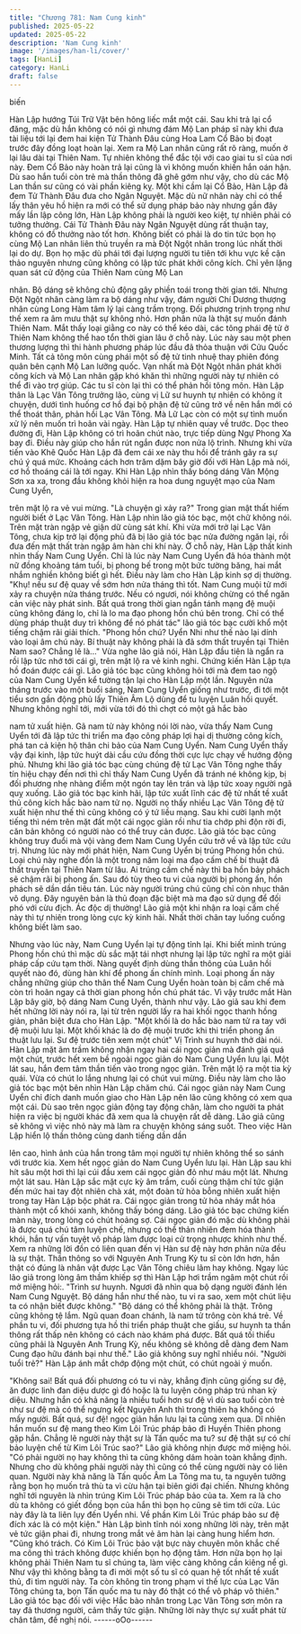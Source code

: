 ```yaml
---
title: "Chương 781: Nam Cung kinh"
published: 2025-05-22
updated: 2025-05-22
description: 'Nam Cung kinh'
image: '/images/han-li/cover/'
tags: [HanLi]
category: HanLi
draft: false
---
```


biến

Hàn Lập hướng Túi Trữ Vật bên hông liếc mắt một cái.
Sau khi trả lại cổ đăng, mặc dù hắn không có nói gì nhưng đám
Mộ Lan pháp sĩ này khi đưa tài liệu tới lại đem hai kiện Tử Thành
Đâu cùng Hoa Lam Cổ Bảo bị đoạt trước đây đồng loạt hoàn lại.
Xem ra Mộ Lan nhân cũng rất rõ ràng, muốn ở lại lâu dài tại Thiên
Nam. Tự nhiên không thể đắc tội với cao giai tu sĩ của nơi này.
Đem Cổ Bảo này hoàn trả lại cũng là vì không muốn khiến hắn
oán hận.
Dù sao hắn tuổi còn trẻ mà thần thông đã ghê gớm như vậy, cho
dù các Mộ Lan thần sư cũng có vài phần kiêng kỵ.
Một khi cầm lại Cổ Bảo, Hàn Lập đã đem Tử Thành Đâu đưa cho
Ngân Nguyệt.
Mặc dù nữ nhân này chỉ có thể lấy thân yêu hồ hiện ra mới có thể
sử dụng pháp bảo này nhưng gần đây mấy lần lập công lớn, Hàn
Lập không phải là người keo kiệt, tự nhiên phải có tưởng thưởng.
Cái Tử Thành Đâu này Ngân Nguyệt dùng rất thuận tay, không có
đồ thưởng nào tốt hơn.
Không biết có phải là do tin tức bọn họ cùng Mộ Lan nhân liên thủ
truyền ra mà Đột Ngột nhân trong lúc nhất thời lại do dự.
Bọn họ mặc dù phái tới đại lượng người tu tiên tới khu vực kề cận
thảo nguyên nhưng cũng không có lập tức phát khởi công kích.
Chỉ yên lặng quan sát cử động của Thiên Nam cùng Mộ Lan

nhân. Bộ dáng sẽ không chủ động gây phiền toái trong thời gian
tới.
Nhưng Đột Ngột nhân càng làm ra bộ dáng như vậy, đám người
Chí Dương thượng nhân cùng Long Hàm tâm lý lại càng trầm
trọng.
Đối phương trịnh trọng như thế xem ra âm mưu thật sự không
nhỏ. Hơn phân nửa là thật sự muốn đánh Thiên Nam.
Mắt thấy loại giằng co này có thể kéo dài, các tông phái đệ tử ở
Thiên Nam không thể hao tổn thời gian lâu ở chỗ này. Lúc này
sau một phen thương lượng thì thi hành phương pháp lúc đầu đã
thỏa thuận với Cửu Quốc Minh.
Tất cả tông môn cùng phái một số đệ tử tinh nhuệ thay phiên
đóng quân bên cạnh Mộ Lan lưỡng quốc. Vạn nhất mà Đột Ngột
nhân phát khởi công kích và Mộ Lan nhân gặp khó khăn thì
những người này tự nhiên có thể đi vào trợ giúp.
Các tu sĩ còn lại thì có thể phản hồi tông môn.
Hàn Lập thân là Lạc Vân Tông trưởng lão, cùng vị Lữ sư huynh
tự nhiên có không ít chuyện, dưới tình huống cơ hồ đại bộ phận
đệ tử cũng trở về nên hắn mới có thể thoát thân, phản hồi Lạc
Vân Tông.
Mà Lữ Lạc còn có một sự tình muốn xử lý nên muốn trì hoãn vài
ngày. Hàn Lập tự nhiên quay về trước.
Dọc theo đường đi, Hàn Lập không có trì hoãn chút nào, trực tiếp
dùng Ngự Phong Xa bay đi. Điều này giúp cho hắn rút ngắn được
non nửa lộ trình. Nhưng khi vừa tiến vào Khê Quốc Hàn Lập đã
đem cái xe này thu hồi để tránh gây ra sự chú ý quá mức.
Khoảng cách hơn trăm dặm bây giờ đối với Hàn Lập mà nói, cơ
hồ thoáng cái là tới ngay.
Khi Hàn Lập nhìn thấy bóng dáng Vân Mộng Sơn xa xa, trong đầu
không khỏi hiện ra hoa dung nguyệt mạo của Nam Cung Uyển,

trên mặt lộ ra vẻ vui mừng.
"Là chuyện gì xảy ra?" Trong gian mật thất hiếm người biết ở Lạc
Vân Tông. Hàn Lập nhìn lão giả tóc bạc, một chữ không nói. Trên
mặt tràn ngập vẻ giận dữ cùng sát khí.
Khi vừa mới trở lại Lạc Vân Tông, chưa kịp trở lại động phủ đã bị
lão giả tóc bạc nửa đường ngăn lại, rồi đưa đến mật thất tràn
ngập âm hàn chi khí này.
Ở chỗ này, Hàn Lập thất kinh nhìn thấy Nam Cung Uyển.
Chỉ là lúc này Nam Cung Uyển đã hóa thành một nữ đồng khoảng
tám tuổi, bị phong bế trong một bức tường băng, hai mắt nhắm
nghiền không biết gì hết.
Điều này làm cho Hàn Lập kinh sợ dị thường.
"Khụ! nếu sư đệ quay về sớm hơn nửa tháng thì tốt. Nam Cung
muội tử mới xảy ra chuyện nửa tháng trước. Nếu có ngươi, nói
không chừng có thể ngăn cản việc này phát sinh. Bất quá trong
thời gian ngắn tánh mạng đệ muội cũng không đáng lo, chỉ là lo
ma đạo phong hồn chú bên trong. Chỉ có thể dùng pháp thuật duy
trì không để nó phát tác" lão giả tóc bạc cười khổ một tiếng chậm
rãi giải thích.
"Phong hồn chú? Uyển Nhi như thế nào lại dính vào loại âm chú
này. Bí thuật này không phải là đã sớm thất truyền tại Thiên Nam
sao? Chẳng lẽ là…" Vừa nghe lão giả nói, Hàn Lập đầu tiên là
ngẩn ra rồi lập tức nhớ tới cái gì, trên mặt lộ ra vẻ kinh nghi.
Chứng kiến Hàn Lập tựa hồ đoán được cái gì. Lão giả tóc bạc
cũng không hỏi tới mà đem tao ngộ của Nam Cung Uyển kể
tường tận lại cho Hàn Lập một lần.
Nguyên nửa tháng trước vào một buổi sáng, Nam Cung Uyển
giống như trước, đi tới một tiểu sơn gần động phủ lấy Thiên Âm
Lộ dùng để tu luyện Luân hồi quyết.
Nhưng không nghĩ tới, mới vừa tới đó thì chợt có một gã hắc bào

nam tử xuất hiện.
Gã nam tử này không nói lời nào, vừa thấy Nam Cung Uyển tới
đã lập tức thi triển ma đạo công pháp lợi hại dị thường công kích,
phá tan cả kiện hộ thân chi bảo của Nam Cung Uyển. Nam Cung
Uyển thấy vậy đại kinh, lập tức huýt dài cầu cứu đồng thời cực
lực chạy về hướng động phủ.
Nhưng khi lão giả tóc bạc cùng chúng đệ tử Lạc Vân Tông nghe
thấy tín hiệu chạy đến nơi thì chỉ thấy Nam Cung Uyển đã tránh
né không kịp, bị đối phương nhẹ nhàng điểm một ngón tay lên
trán và lập tức xoay người ngã quỵ xuống.
Lão giả tóc bạc kinh hãi, lập tức xuất lĩnh các đệ tử nhất tề xuất
thủ công kích hắc bào nam tử nọ.
Người nọ thấy nhiều Lạc Vân Tông đệ tử xuất hiện như thế thì
cũng không có ý tứ liều mạng. Sau khi cười lạnh một tiếng thì
ném trên mặt đất một cái ngọc giản rồi như tia chớp phi độn rời đi,
căn bản không có người nào có thể truy cản được.
Lão giả tóc bạc cũng không truy đuổi mà vội vàng đem Nam Cung
Uyển cứu trở về và lập tức cứu trị.
Nhưng lúc này mới phát hiện, Nam Cung Uyển bị trúng Phong
hồn chú. Loại chú này nghe đồn là một trong năm loại ma đạo
cấm chế bí thuật đã thất truyền tại Thiên Nam từ lâu.
Ai trúng cấm chế này thì ba hồn bảy phách sẽ chậm rãi bị phong
ấn. Sau đó tùy theo tu vi của người bị phong ấn, hồn phách sẽ
dần dần tiêu tán. Lúc này người trúng chú cũng chỉ còn nhục thân
vô dụng.
Đây nguyên bản là thủ đoạn đặc biệt mà ma đạo sử dụng để đối
phó với cừu địch. Ác độc dị thường!
Lão giả một khi nhận ra loại cấm chế này thì tự nhiên trong lòng
cực kỳ kinh hãi. Nhất thời chân tay luống cuống không biết làm
sao.

Nhưng vào lúc này, Nam Cung Uyển lại tự động tỉnh lại. Khi biết
mình trúng Phong hồn chú thì mặc dù sắc mặt tái nhợt nhưng lại
lập tức nghĩ ra một giải pháp cấp cứu tạm thời.
Nàng quyết định dùng thần thông của Luân hồi quyết nào đó,
dùng hàn khí để phong ấn chính mình. Loại phong ấn này chẳng
những giúp cho thân thể Nam Cung Uyển hoàn toàn bị cấm chế
mà còn trì hoãn ngay cả thời gian phong hồn chú phát tác.
Vì vậy trước mắt Hàn Lập bây giờ, bộ dáng Nam Cung Uyển,
thành như vậy.
Lão giả sau khi đem hết những lời này nói ra, lại từ trên người lấy
ra hai khối ngọc thanh hồng giản, phân biệt đưa cho Hàn Lập.
"Một khối là do hắc bào nam tử ra tay với đệ muội lưu lại. Một khối
khác là do đệ muội trước khi thi triển phong ấn thuật lưu lại. Sư đệ
trước tiên xem một chút" Vị Trình sư huynh thở dài nói.
Hàn Lập mặt âm trầm không nhận ngay hai cái ngọc giản mà
đánh giá quá một chút, trước hết xem bề ngoài ngọc giản do Nam
Cung Uyển lưu lại.
Một lát sau, hắn đem tâm thần tiến vào trong ngọc giản. Trên mặt
lộ ra một tia kỳ quái.
Vừa có chút lo lắng nhưng lại có chút vui mừng.
Điều này làm cho lão giả tóc bạc một bên nhìn Hàn Lập chăm
chú.
Cái ngọc giản này Nam Cung Uyển chỉ đích danh muốn giao cho
Hàn Lập nên lão cũng không có xem qua một cái. Dù sao trên
ngọc giản động tay động chân, làm cho người ta phát hiện ra việc
bị người khác đã xem qua là chuyện rất dễ dàng.
Lão giả cũng sẽ không vì việc nhỏ này mà làm ra chuyện không
sáng suốt.
Theo việc Hàn Lập hiển lộ thần thông cùng danh tiếng dần dần

lên cao, hình ảnh của hắn trong tâm mọi người tự nhiên không
thể so sánh với trước kia.
Xem hết ngọc giản do Nam Cung Uyển lưu lại. Hàn Lập sau khi
hít sâu một hơi thì lại cúi đầu xem cái ngọc giản đỏ như máu một
lát.
Nhưng một lát sau. Hàn Lập sắc mặt cực kỳ âm trầm, cuối cùng
thậm chí tức giận đến mức hai tay đột nhiên chà xát, một đoàn tử
hỏa bỗng nhiên xuất hiện trong tay Hàn Lập bộc phát ra. Cái ngọc
giản trong tử hỏa nháy mắt hóa thành một cổ khói xanh, không
thấy bóng dáng.
Lão giả tóc bạc chứng kiến màn này, trong lòng có chút hoảng sợ.
Cái ngọc giản đó mặc dù không phải là được quá chú tâm luyện
chế, nhưng có thể thản nhiên đem hóa thành khói, hắn tự vấn
tuyệt vô pháp làm được loại cử trọng nhược khinh như thế. Xem
ra những lời đồn có liên quan đến vị Hàn sư đệ này hơn phân
nửa đều là sự thật. Thần thông so với Nguyên Anh Trung Kỳ tu sĩ
còn lớn hơn, hắn thật có đúng là nhân vật được Lạc Vân Tông
chiêu lãm hay không.
Ngay lúc lão giả trong lòng âm thầm khiếp sợ thì Hàn Lập hơi
trầm ngâm một chút rồi mở miệng hỏi:.
"Trình sư huynh. Ngươi đã nhìn qua bộ dạng người đánh lén Nam
Cung Nguyệt. Bộ dáng hắn như thế nào, tu vi ra sao, xem một
chút liệu ta có nhận biết được không."
"Bộ dáng có thể không phải là thật. Trông cũng không tệ lắm. Ngũ
quan đoan chánh, là nam tử trông còn khá trẻ. Về phần tu vi, đối
phương tựa hồ thi triển pháp thuật che giấu, sư huynh ta thần
thông rất thấp nên không có cách nào khám phá được. Bất quá tối
thiểu cũng phải là Nguyên Anh Trung Kỳ, nếu không sẽ không dễ
dàng đem Nam Cung đạo hữu đánh bại như thế." Lão giả không
suy nghĩ nhiều nói.
"Người tuổi trẻ?" Hàn Lập ánh mắt chớp động một chút, có chút
ngoài ý muốn.

"Không sai! Bất quá đối phương có tu vi này, khẳng định cũng
giống sư đệ, ăn được linh đan diệu dược gì đó hoặc là tu luyện
công pháp trú nhan kỳ diệu. Nhưng hắn có khả năng là nhiều tuổi
hơn sư đệ vì dù sao tuổi còn trẻ như sư đệ mà có thể ngưng kết
Nguyên Anh thì trong thiên hạ không có mấy người. Bất quá, sư
đệ! ngọc giản hắn lưu lại ta cũng xem qua. Dĩ nhiên hắn muốn sư
đệ mang theo Kim Lôi Trúc pháp bảo đi Huyền Thiên phong gặp
hắn. Chẳng lẽ người này thật sự là Tấn quốc ma tu? sư đệ thật sự
có chí bảo luyện chế từ Kim Lôi Trúc sao?" Lão giả không nhịn
được mở miệng hỏi.
"Có phải người nọ hay không thì ta cũng không dám hoàn toàn
khẳng định. Nhưng cho dù không phải người này thì cũng có thể
cùng người này có liên quan. Người này khả năng là Tấn quốc
Âm La Tông ma tu, ta nguyên tưởng rằng bọn họ muốn trả thù ta
vì cừu hận tại biên giới đại chiến. Nhưng không nghĩ tới nguyên là
nhìn trúng Kim Lôi Trúc pháp bảo của ta. Xem ra là cho dù ta
không có giết đồng bọn của hắn thì bọn họ cũng sẽ tìm tới cửa.
Lúc này đây là ta liên lụy đến Uyển nhi. Về phần Kim Lôi Trúc
pháp bảo sư đệ đích xác là có một kiện." Hàn Lập bình tĩnh nói
xong những lời này, trên mặt vẻ tức giận phai đi, nhưng trong mắt
vẻ âm hàn lại càng hung hiểm hơn.
"Cũng khó trách. Có Kim Lôi Trúc bảo vật bực này chuyên môn
khắc chế ma công thì trách không được khiến bọn họ động tâm.
Hơn nữa bọn họ lại không phải Thiên Nam tu sĩ chúng ta, làm việc
càng không cần kiêng nể gì. Như vậy thì không bằng ta đi mời
một số tu sĩ có quan hệ tốt nhất tề xuất thủ, đi tìm người này. Ta
còn không tin trong phạm vi thế lực của Lạc Vân Tông chúng ta,
bọn Tấn quốc ma tu này đó thật có thể vô pháp vô thiên."
Lão giả tóc bạc đối với việc Hắc bào nhân trong Lạc Vân Tông
sơn môn ra tay đả thương người, cảm thấy tức giận. Những lời
này thực sự xuất phát từ chân tâm, đề nghị nói.
------oOo------
